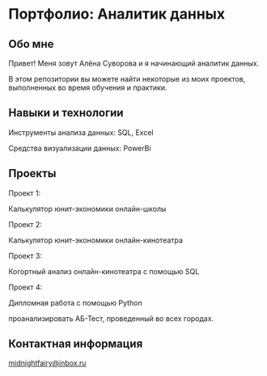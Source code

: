 # Портфолио: Аналитик данных

## Обо мне

Привет! Меня зовут Алёна Суворова и я начинающий аналитик данных.

В этом репозитории вы можете найти некоторые из моих проектов, выполненных во время обучения и практики.

## Навыки и технологии

Инструменты анализа данных: SQL, Excel

Средства визуализации данных: PowerBi

## Проекты

Проект 1: 

Калькулятор юнит-экономики онлайн-школы

Проект 2:

Калькулятор юнит-экономики онлайн-кинотеатра

Проект 3:

Когортный анализ онлайн-кинотеатра с помощью SQL

Проект 4:

Дипломная работа с помощью Python

проанализировать АБ-Тест, проведенный во всех городах.

## Контактная информация

midnightfairy@inbox.ru
